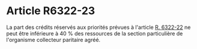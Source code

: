 # Article R6322-23

  
La part des crédits réservés aux priorités prévues à l'article [R. 6322-22][1] ne peut être inférieure à 40 % des ressources de la section particulière de l'organisme collecteur paritaire agréé.

 [1]: /affichCodeArticle.do?cidTexte=LEGITEXT000006072050&idArticle=LEGIARTI000018498128&dateTexte=&categorieLien=cid